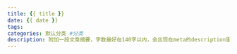 ```yaml
---
title: {{ title }}
date: {{ date }}
tags: 
categories: 默认分类 #分类
description: 附加一段文章摘要，字数最好在140字以内，会出现在meta的description里面
---
```

